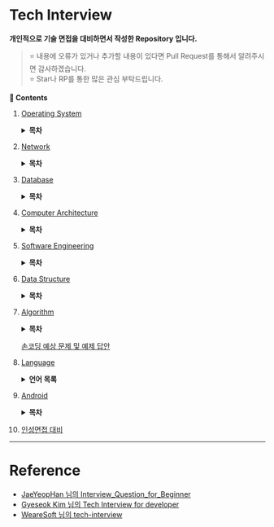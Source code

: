 # Tech Interview

**개인적으로 기술 면접을 대비하면서 작성한 Repository 입니다.**
> :star: 내용에 오류가 있거나 추가할 내용이 있다면 Pull Request를 통해서 알려주시면 감사하겠습니다.
> <br>:star: Star나 RP를 통한 많은 관심 부탁드립니다.

**:book: Contents**
1. [Operating System](https://github.com/tini-min/Tech-Interview/tree/master/OS/)

    <details>
    <summary><strong>목차</strong></summary>
    <div markdown = "1">

    - [운영체제의 역활은 무엇입니까?](https://github.com/tini-min/Tech-Interview/tree/master/OS/#운영체제의-역활은-무엇입니까)
        > 운영체제 : 시스템의 자원과 동작을 관리하는 소프트웨어
        * [커널 모드와 사용자 모드는 무엇인가요?](https://github.com/tini-min/Tech-Interview/tree/master/OS/#커널-모드와-사용자-모드는-무엇인가요)
            > 커널이란?
        * [시스템 콜은 무엇인가요?](https://github.com/tini-min/Tech-Interview/tree/master/OS/#시스템-콜은-무엇인가요)
    - [프로세스와 스레드는 무엇인가요?](https://github.com/tini-min/Tech-Interview/tree/master/OS/#프로세스와-스레드는-무엇인가요)
        > 프로세스는 `메모리에 적재`되어 실행되는 프로그램의 인스턴스!
        * [PCB는 무엇인가요?](https://github.com/tini-min/Tech-Interview/tree/master/OS/#pcb는-무엇인가요)
        * [프로세스의 상태 전이를 설명해 주세요.](https://github.com/tini-min/Tech-Interview/tree/master/OS/#프로세스의-상태-전이를-설명해-주세요)
        * [커널 레벨 스레드와 유저 레벨 스레드가 무엇인가요?](https://github.com/tini-min/Tech-Interview/tree/master/OS/#커널-레벨-스레드와-유저-레벨-스레드가-무엇인가요)
        * [IPC는 무엇인가요?](https://github.com/tini-min/Tech-Interview/tree/master/OS/#ipc는-무엇인가요)
            + [IPC 종류와 특징에 대해 설명해 주세요.](https://github.com/tini-min/Tech-Interview/tree/master/OS/#ipc-종류와-특징에-대해-설명해-주세요)
    - [멀티 스레드와 멀티 프로세스가 무엇이고, 각각의 장단점은 무엇인가요?](https://github.com/tini-min/Tech-Interview/tree/master/OS/#멀티-스레드와-멀티-프로세스가-무엇이고-각각의-장단점은-무엇인가요)
        * [멀티 스레딩 시 스레드마다 스택과 PC를 독립적으로 할당하는 이유는 무엇인가요?](https://github.com/tini-min/Tech-Interview/tree/master/OS/#멀티-스레딩-시-스레드마다-스택과-pc를-독립적으로-할당하는-이유는-무엇인가요)
        * [Thread-Safe란?](https://github.com/tini-min/Tech-Interview/tree/master/OS/#thread-safe란)
            + [Reentrant가 무엇인가요?](https://github.com/tini-min/Tech-Interview/tree/master/OS/#reentrant가-무엇인가요)
        * [Context Switching이 무엇인가요?](https://github.com/tini-min/Tech-Interview/tree/master/OS/#context-switching이-무엇인가요)
    - [경쟁 상태란 무엇인가요?](https://github.com/tini-min/Tech-Interview/tree/master/OS/#경쟁-상태란-무엇인가요)
        * [Critical Section(임계영역)과 Critical Section Problem(임계영역 문제)가 무엇인가요?](https://github.com/tini-min/Tech-Interview/tree/master/OS/#critical-section임계영역과-critical-section-problem임계영역-문제가-무엇인가요)
            > 위험한 코드 영역 & 제대로 처리 안했을 때 일어나는 문제
        * [동기화란 무엇인가요?](https://github.com/tini-min/Tech-Interview/tree/master/OS/#동기화란-무엇인가요)
            + [동기화와 관련된 고전적인 문제들을 설명해 주세요.](https://github.com/tini-min/Tech-Interview/tree/master/OS/#동기화와-관련된-고전적인-문제들을-설명해-주세요)
            + [동기화를 제공하는 방식에 대해 설명해 주세요.](https://github.com/tini-min/Tech-Interview/tree/master/OS/#동기화를-제공하는-방식에-대해-설명해-주세요)
            + [스핀락과 뮤텍스의 차이는 무엇인가요?](https://github.com/tini-min/Tech-Interview/tree/master/OS/#스핀락과-뮤텍스의-차이는-무엇인가요)
            + [뮤텍스와 세마포어의 차이는 무엇인가요?](https://github.com/tini-min/Tech-Interview/tree/master/OS/#뮤텍스와-세마포어의-차이는-무엇인가요)
        * [교착상태에 대해 설명해 주세요.](https://github.com/tini-min/Tech-Interview/tree/master/OS/#교착상태에-대해-설명해-주세요)
            > 전제 조건 4개 암기
    - [인터럽트가 무엇인가요?](https://github.com/tini-min/Tech-Interview/tree/master/OS/#인터럽트가-무엇인가요)
        * [인터럽트 기능이 없으면 어떤 일이 발생하나요?](https://github.com/tini-min/Tech-Interview/tree/master/OS/#인터럽트-기능이-없으면-어떤-일이-발생하나요)
    - [스케줄러란 무엇인가요?](https://github.com/tini-min/Tech-Interview/tree/master/OS/#스케줄러란-무엇인가요)
        * [각 스케줄러의 기능은 무엇인가요?](https://github.com/tini-min/Tech-Interview/tree/master/OS/#각-스케줄러의-기능은-무엇인가요)
            + [Swapping이 무엇인가요?](https://github.com/tini-min/Tech-Interview/tree/master/OS/#swapping이-무엇인가요)
        * [CPU 스케줄러의 목표는 무엇인가요?](https://github.com/tini-min/Tech-Interview/tree/master/OS/#cpu-스케줄러의-목표는-무엇인가요)
        * [CPU 스케줄러(단기 스케줄러)의 종류에 대해 설명해 주세요.](https://github.com/tini-min/Tech-Interview/tree/master/OS/#cpu-스케줄러단기-스케줄러의-종류에-대해-설명해-주세요)
    - [동기와 비동기, Blocking과 Non-Blocking은 무엇인가요?](https://github.com/tini-min/Tech-Interview/tree/master/OS/#동기와-비동기-blocking과-non-blocking은-무엇인가요)
    - [메모리 관리 기법에 대해서 설명해 주세요.](https://github.com/tini-min/Tech-Interview/tree/master/OS/#메모리-관리-기법에-대해서-설명해-주세요)
        * [연속 메모리 관리와 불연속 메모리 관리에 대해서 설명해 주세요.](https://github.com/tini-min/Tech-Interview/tree/master/OS/#연속-메모리-관리와-불연속-메모리-관리에-대해서-설명해-주세요)
    - [가상 메모리는 무엇인가요?](https://github.com/tini-min/Tech-Interview/tree/master/OS/#가상-메모리는-무엇인가요)
        * [가상 주소 공간이 무엇인가요?](https://github.com/tini-min/Tech-Interview/tree/master/OS/#가상-주소-공간이-무엇인가요)
        * [요구 페이징이란 무엇인가요?](https://github.com/tini-min/Tech-Interview/tree/master/OS/#요구-페이징이란-무엇인가요)
        * [페이지 부재와 페이지 교체에 대해 설명해 주세요.](https://github.com/tini-min/Tech-Interview/tree/master/OS/#페이지-부재와-페이지-교체에-대해-설명해-주세요)
        * [페이지 교체 알고리즘은 어떤 것들이 있습니까?](https://github.com/tini-min/Tech-Interview/tree/master/OS/#페이지-교체-알고리즘은-어떤-것들이-있습니까)
            + [LRU 알고리즘과 NUR 알고리즘의 차이점은 무엇인가요?](https://github.com/tini-min/Tech-Interview/tree/master/OS/#lru-알고리즘과-nur-알고리즘의-차이점은-무엇인가요)
            + [Page Reference String은 무엇인가요?](https://github.com/tini-min/Tech-Interview/tree/master/OS/#page-reference-string은-무엇인가요)
        * [MMU가 무엇인가요?](https://github.com/tini-min/Tech-Interview/tree/master/OS/#mmu가-무엇인가요)
            > 시간나면 다시 보기

    </div>
    </details>

1. [Network](https://github.com/tini-min/Tech-Interview/tree/master/Network/)

    <details>
    <summary><strong>목차</strong></summary>
    <div markdown = "1">

    - [OSI 7계층이 무엇이고 이를 나누는 이유가 무엇입니까?](https://github.com/tini-min/Tech-Interview/tree/master/Network/#osi-7계층이-무엇이고-이를-나누는-이유가-무엇입니까)
        > 표준화 해놨다. 이해하기 쉽고 유지 보수가 쉽다.
        * [OSI 7계층의 각 계층을 설명해 주세요.](https://github.com/tini-min/Tech-Interview/tree/master/Network/#osi-7계층의-각-계층을-설명해-주세요)
        * [전이중 통신과 반이중 통신이 무엇입니까?](https://github.com/tini-min/Tech-Interview/tree/master/Network/#전이중-통신과-반이중-통신이-무엇입니까)
        * [ARP가 무엇입니까?](https://github.com/tini-min/Tech-Interview/tree/master/Network/#arp가-무엇입니까)
            > IP to MAC
    - [TCP와 UDP의 장단점을 설명해 주세요.](https://github.com/tini-min/Tech-Interview/tree/master/Network/#tcp와-udp의-장단점을-설명해-주세요)
        * [DNS나 실시간 스트리밍은 신뢰성이 필요없나요?](https://github.com/tini-min/Tech-Interview/tree/master/Network/#dns나-실시간-스트리밍은-신뢰성이-필요없나요)
        * [가상회선 패킷 교환과 데이터그램 패킷 교환은 무엇인가요?](https://github.com/tini-min/Tech-Interview/tree/master/Network/#가상회선-패킷-교환과-데이터그램-패킷-교환은-무엇인가요)
            > 패킷은 가상회선 식별번호를 부여받기에 식별 번호를 따라 가상회선을 이용한다.
        * [3-way 핸드셰이크와 4-way 핸드셰이크를 설명해 주세요.](https://github.com/tini-min/Tech-Interview/tree/master/Network/#3-way-핸드셰이크와-4-way-핸드셰이크를-설명해-주세요)
            + [3-way Handshake에서 서버도 클라이언트의 ACK 패킷을 기다리는 이유는 무엇인가요?](https://github.com/tini-min/Tech-Interview/tree/master/Network/#3-way-handshake에서-서버도-클라이언트의-ack-패킷을-기다리는-이유는-무엇인가요)
        * [SYN Flooding이 무엇이며 이를 방어하는 방법은 무엇입니까?](https://github.com/tini-min/Tech-Interview/tree/master/Network/#syn-flooding이-무엇이며-이를-방어하는-방법은-무엇입니까)
        * [TCP 연결이 수립되고 실제로 데이터를 보내는 방식을 설명하고 이를 효율적으로 하기 위해서 제안된 방식이 무엇인가요?](https://github.com/tini-min/Tech-Interview/tree/master/Network/#tcp-연결이-수립되고-실제로-데이터를-보내는-방식을-설명하고-이를-효율적으로-하기-위해서-제안된-방식이-무엇인가요)
        * [TCP에서 흐름제어와 혼잡제어가 무엇입니까?](https://github.com/tini-min/Tech-Interview/tree/master/Network/#tcp에서-흐름제어와-혼잡제어가-무엇입니까)
    - [TCP/IP(Transmission Control Protocol / Internet Protocol) 모델이 무엇입니까?](https://github.com/tini-min/Tech-Interview/tree/master/Network/tcpiptransmission-control-protocol--internet-protocol-모델이-무엇입니까)
    - [HTTP와 HTTPS는 무엇인가요?](https://github.com/tini-min/Tech-Interview/tree/master/Network/#http와-https는-무엇인가요)
        > 완전성 보장 : 데이터가 변조되지 않음을 뜻함
        * [SSL의 동작 방식을 설명해 주세요.](https://github.com/tini-min/Tech-Interview/tree/master/Network/#ssl의-동작-방식을-설명해-주세요)
            > 시간나면 다시 보기
        * [단방향 암호화와 양방향 암호화는 무엇인가요?](https://github.com/tini-min/Tech-Interview/tree/master/Network/#단방향-암호화와-양방향-암호화는-무엇인가요)
            + [대칭키와 공개키는 무엇입니까?](https://github.com/tini-min/Tech-Interview/tree/master/Network/#대칭키와-공개키는-무엇입니까)
            + [암호화 키를 비공개하고 복호화 키를 공개하는 경우에 대해 설명해 주세요.](https://github.com/tini-min/Tech-Interview/tree/master/Network/#암호화-키를-비공개하고-복호화-키를-공개하는-경우에-대해-설명해-주세요)
        * [HTTP의 GET과 POST에 대해 설명해 주세요.](https://github.com/tini-min/Tech-Interview/tree/master/Network/#http의-get과-post에-대해-설명해-주세요)
        * [조회에 POST보다 GET이 사용되는 이유는 무엇인가요?](https://github.com/tini-min/Tech-Interview/tree/master/Network/#조회에-post보다-get이-사용되는-이유는-무엇인가요)
        * [HTTP Method에서 POST과 PATCH의 차이점을 설명해 주세요.](https://github.com/tini-min/Tech-Interview/tree/master/Network/#http-method에서-post과-patch의-차이점을-설명해-주세요)
        * [쿠키와 세션이 무엇이며, 필요한 이유가 무엇인가요?](https://github.com/tini-min/Tech-Interview/tree/master/Network/#쿠키와-세션이-무엇이며-필요한-이유가-무엇인가요)
    - [소켓 프로그래밍이란 무엇인가요?](https://github.com/tini-min/Tech-Interview/tree/master/Network/#소켓-프로그래밍이란-무엇인가요)
        * [클라이언트 소켓과 서버 소켓이 무엇인가요?](https://github.com/tini-min/Tech-Interview/tree/master/Network/#클라이언트-소켓과-서버-소켓이-무엇인가요)
        * [소켓 API의 실행 흐름에 대해서 설명해 주세요.](https://github.com/tini-min/Tech-Interview/tree/master/Network/#소켓-api의-실행-흐름에-대해서-설명해-주세요)
        * [HTTP 통신과 소켓 통신의 장단점을 설명해 주세요.](https://github.com/tini-min/Tech-Interview/tree/master/Network/#http-통신과-소켓-통신의-장단점을-설명해-주세요)
            > HTTP는 단방향 통신이다<br>
            > 서버에서 연결할 수 있는 클라이언트의 수에 제한이 있다.
    - [웹 브라우저에 URL을 입력하면 일어나는 시나리오에 대해 설명해 주세요.](https://github.com/tini-min/Tech-Interview/tree/master/Network/#웹-브라우저에-url을-입력하면-일어나는-시나리오에-대해-설명해-주세요)
        * [DNS 동작 방식을 설명해 주세요.](https://github.com/tini-min/Tech-Interview/tree/master/Network/#dns-동작-방식을-설명해-주세요)
        * [프록시 서버란 무엇인가요?](https://github.com/tini-min/Tech-Interview/tree/master/Network/#프록시-서버란-무엇인가요)
    - [웹 서버와 웹 애플리케이션 서버란 무엇인가요?](https://github.com/tini-min/Tech-Interview/tree/master/Network/#웹-서버와-웹-애플리케이션-서버란-무엇인가요)
    - [네트워크 바이트 오더가 무엇입니까?](https://github.com/tini-min/Tech-Interview/tree/master/Network/#네트워크-바이트-오더가-무엇입니까)
        * [빅엔디안과 리틀엔디안이 무엇이고, 각각의 장단점은 무엇입니까?](https://github.com/tini-min/Tech-Interview/tree/master/Network/#빅엔디안과-리틀엔디안이-무엇이고-각각의-장단점은-무엇입니까)
        > 장단점은 시간나면 다시 보기
    - [로드 밸런싱이 무엇인가요?](https://github.com/tini-min/Tech-Interview/tree/master/Network/#로드-밸런싱이-무엇인가요)
        * [로드 밸런서가 서버를 선택하는 방식을 설명해 주세요.](https://github.com/tini-min/Tech-Interview/tree/master/Network/#로드-밸런서가-서버를-선택하는-방식을-설명해-주세요)
        * [L4 로드 밸런서와 L7 로드 밸런서에 대해 설명해 주세요.](https://github.com/tini-min/Tech-Interview/tree/master/Network/#l4-로드-밸런서와-l7-로드-밸런서에-대해-설명해-주세요)
    - [REST(REpresentational State Transfer)란 무엇인가요?](https://github.com/tini-min/Tech-Interview/tree/master/Network/#restrepresentational-state-transfer란-무엇인가요)
        > HTTP URI(Uniform Resource Identifier)를 통해 자원(Resource)을 명시하고, HTTP Method(POST, GET, PUT, DELETE)를 통해 해당 자원에 대한 CRUD Operation을 적용하는 것을 의미합니다.
        * [REST의 특징을 설명해 주세요.](https://github.com/tini-min/Tech-Interview/tree/master/Network/#rest의-특징을-설명해-주세요)
        * [RESTful API란 무엇인가요?](https://github.com/tini-min/Tech-Interview/tree/master/Network/#restful-api-무엇인가요)

    </div>
    </details>

1. [Database](https://github.com/tini-min/Tech-Interview/tree/master/DB/)

    <details>
    <summary><strong>목차</strong></summary>
    <div markdown = "1">

    - [데이터베이스의 정의는 무엇인가요?](https://github.com/tini-min/Tech-Interview/tree/master/DB/#데이터베이스의-정의는-무엇인가요)
        * [데이터베이스의 특징은 무엇인가요?](https://github.com/tini-min/Tech-Interview/tree/master/DB/#데이터베이스의-특징은-무엇인가요)
        > 그냥 시간되면 읽어보기
    - [인데스는 무엇입니까?](https://github.com/tini-min/Tech-Interview/tree/master/DB/#인데스는-무엇입니까)
        * [DBMS의 인덱스는 어떤 알고리즘으로 관리되나요?](https://github.com/tini-min/Tech-Interview/tree/master/DB/#dbms의-인덱스는-어떤-알고리즘으로-관리되나요)
            + [해시 인덱스가 사용되는 예시를 들어주세요.](https://github.com/tini-min/Tech-Interview/tree/master/DB/#해시-인덱스가-사용되는-예시를-들어주세요)
        * [인덱스 생성에 해시 알고리즘 보다 B-알고리즘이 사용되는 이유가 무엇인가요?](https://github.com/tini-min/Tech-Interview/tree/master/DB/#인덱스-생성에-해시-알고리즘-보다-b-알고리즘이-사용되는-이유가-무엇인가요)
        * [DML이 자주 일어나는 경우 인덱스를 사용하면 어떻게 되나요?](https://github.com/tini-min/Tech-Interview/tree/master/DB/#dml이-자주-일어나는-경우-인덱스를-사용하면-어떻게-되나요)
        * [클러스터드 인덱스와 넌클러스터드 인덱스가 무엇인가요?](https://github.com/tini-min/Tech-Interview/tree/master/DB/#클러스터드-인덱스와-넌클러스터드-인덱스가-무엇인가요)
            + [프라이머리 인덱스와 클러스터드 인덱스의 차이점은 무엇인가요?](https://github.com/tini-min/Tech-Interview/tree/master/DB/#프라이머리-인덱스와-클러스터드-인덱스의-차이점은-무엇인가요)
        * [Composite Index란 무엇인가요?](https://github.com/tini-min/Tech-Interview/tree/master/DB/#composite-index란-무엇인가요)
    - [키의 종류를 설명해 주세요.](https://github.com/tini-min/Tech-Interview/tree/master/DB/#키의-종류를-설명해-주세요)
    - [정규화란 무엇인가요?](https://github.com/tini-min/Tech-Interview/tree/master/DB/#정규화란-무엇인가요)
        * [정규화의 종류를 설명해 주세요.](https://github.com/tini-min/Tech-Interview/tree/master/DB/#정규화의-종류를-설명해-주세요)
            > 각 정규화 다시 보기
        * [이상 현상에 대해서 설명해 주세요.](https://github.com/tini-min/Tech-Interview/tree/master/DB/#이상-현상에-대해서-설명해-주세요)
        * [정규화의 장단점과 단점에 대한 대응책은 무엇인가요?](https://github.com/tini-min/Tech-Interview/tree/master/DB/#정규화의-장단점과-단점에-대한-대응책은-무엇인가요)
    - [트랜잭션이 무엇인가요?](https://github.com/tini-min/Tech-Interview/tree/master/DB/#트랜잭션이-무엇인가요)
        * [트랜잭션 격리 수준이 뭔가요?](https://github.com/tini-min/Tech-Interview/tree/master/DB/#트랜잭션-격리-수준이-뭔가요)
        * [트랜잭션 격리성 관련 문제점들은 무엇인가요?](https://github.com/tini-min/Tech-Interview/tree/master/DB/#트랜잭션-격리성-관련-문제점들은-무엇인가요)
        * [트랜잭션 로킹(Locking)이 무엇인가요?](https://github.com/tini-min/Tech-Interview/tree/master/DB/#트랜잭션-로킹locking이-무엇인가요)
    - [SQL injection에 대해 설명해 주세요.](https://github.com/tini-min/Tech-Interview/tree/master/DB/#sql-injection에-대해-설명해-주세요)
        > 각 공격 방법 시간나면 보기
        * [SQL injection을 방어할 수 있는 방법들을 설명해 주세요.](https://github.com/tini-min/Tech-Interview/tree/master/DB/#sql-injection을-방어할-수-있는-방법들을-설명해-주세요)
        * [Statement vs PreparedStatement](https://github.com/tini-min/Tech-Interview/tree/master/DB/#statement-vs-preparedstatement)
            > 시간나면 보기
    - [CHAR와 VARCHAR의 차이는 무엇인가요?](https://github.com/tini-min/Tech-Interview/tree/master/DB/#char와-varchar의-차이는-무엇인가요)
    - [NoSQL이 무엇인가요?](https://github.com/tini-min/Tech-Interview/tree/master/DB/#nosql이-무엇인가요)
        > 대표 NoSQL은 몽고DB.<br>
        > 추가적인 특징 시간나면 알아보기

    </div>
    </details>

1. [Computer Architecture](https://github.com/tini-min/Tech-Interview/tree/master/ComputerArchitecture/)

    <details>
    <summary><strong>목차</strong></summary>
    <div markdown = "1">

    - [하드웨어의 구성에 대해 설명해 주세요.](https://github.com/tini-min/Tech-Interview/tree/master/ComputerArchitecture/#하드웨어의-구성에-대해-설명해-주세요)
        * [RAM에서 Random이 의미하는 바가 무엇인가요?](https://github.com/tini-min/Tech-Interview/tree/master/ComputerArchitecture/#ram에서-random이-의미하는-바가-무엇인가요)
        * [SSD와 HDD의 차이점은?](https://github.com/tini-min/Tech-Interview/tree/master/ComputerArchitecture/#ssd와-hdd의-차이점은)
        * [시스템 버스는 무엇인가요?](https://github.com/tini-min/Tech-Interview/tree/master/ComputerArchitecture/#시스템-버스는-무엇인가요)
    - [CPU의 동작은 어떤 과정으로 이뤄지나요?](https://github.com/tini-min/Tech-Interview/tree/master/ComputerArchitecture/#cpu의-동작은-어떤-과정으로-이뤄지나요)
        * [명렁어 사이클이 무엇인가요?](https://github.com/tini-min/Tech-Interview/tree/master/ComputerArchitecture/#명렁어-사이클이-무엇인가요)
        * [인출 사이클과 실행 사이클에 의한 명령어 처리과정에 대해 설명해 주세요.](https://github.com/tini-min/Tech-Interview/tree/master/ComputerArchitecture/#인출-사이클과-실행-사이클에-의한-명령어-처리과정에-대해-설명해-주세요)
        * [간접 사이클과 인터럽트 사이클에 의한 명령어 처리과정에 대해 설명해 주세요.](https://github.com/tini-min/Tech-Interview/tree/master/ComputerArchitecture/#간접-사이클과-인터럽트-사이클에-의한-명령어-처리과정에-대해-설명해-주세요)
    - [파이프라이닝이 무엇인가요?](https://github.com/tini-min/Tech-Interview/tree/master/ComputerArchitecture/#파이프라이닝이-무엇인가요)
        * [파이프라인 해저드가 무엇인가요?](https://github.com/tini-min/Tech-Interview/tree/master/ComputerArchitecture/#파이프라인-해저드가-무엇인가요)
        * [파이프라인 해저드를 해결하기 위한 방안은 무엇인가요?](https://github.com/tini-min/Tech-Interview/tree/master/ComputerArchitecture/#파이프라인-해저드를-해결하기-위한-방안은-무엇인가요)
    - [캐시 메모리는 무엇인가요?](https://github.com/tini-min/Tech-Interview/tree/master/ComputerArchitecture/#캐시-메모리는-무엇인가요)
        * [캐시 메모리의 작동 원리에 대해 설명해 주세요.](https://github.com/tini-min/Tech-Interview/tree/master/ComputerArchitecture/#캐시-메모리의-작동-원리에-대해-설명해-주세요)
        * [Cache Miss의 종류 3가지에 대해 설명해 주세요.](https://github.com/tini-min/Tech-Interview/tree/master/ComputerArchitecture/#Cache-Miss의-종류-3가지에-대해-설명해-주세요)
        * [캐시 메모리에서 사상이 무엇이고 사상 방식에 대해 설명해 주세요.](https://github.com/tini-min/Tech-Interview/tree/master/ComputerArchitecture/#캐시-메모리에서-사상이-무엇이고-사상-방식에-대해-설명해-주세요)
        * [캐시 메모리의 데이터가 업데이트 되었을 경우 취할 수 있는 방법에 대해서 설명해 주세요.](https://github.com/tini-min/Tech-Interview/tree/master/ComputerArchitecture/#캐시-메모리의-데이터가-업데이트-되었을-경우-취할-수-있는-방법에-대해서-설명해-주세요)
            > 지연 수정의 경우 구현 시 업데이트 여부를 기록해야 함.
    - [해밍코드 생성 및 해석 해보기](https://github.com/tini-min/Tech-Interview/tree/master/ComputerArchitecture/#해밍코드-생성-및-해석-해보기)
    - [보수를 사용하는 이유가 무엇인가요?](https://github.com/tini-min/Tech-Interview/tree/master/ComputerArchitecture/#보수를-사용하는-이유가-무엇인가요)
        * [1의 보수와 2의 보수를 설명해 주세요.](https://github.com/tini-min/Tech-Interview/tree/master/ComputerArchitecture/#1의-보수와-2의-보수를-설명해-주세요)
    - [ARM 프로세서는 무엇인가요?](https://github.com/tini-min/Tech-Interview/tree/master/ComputerArchitecture/#arm-프로세서는-무엇인가요)
        > 시간나면 읽어 보기
        * [CISC와 RISC의 장단점은 무엇인가요?](https://github.com/tini-min/Tech-Interview/tree/master/ComputerArchitecture/#CISC와-RISC의-장단점은-무엇인가요)

    </div>
    </details>

1. [Software Engineering](https://github.com/tini-min/Tech-Interview/tree/master/SoftwareEngineering/)

    <details>
    <summary><strong>목차</strong></summary>
    <div markdown = "1">

    - [TDD란 무엇인가요?](https://github.com/tini-min/Tech-Interview/tree/master/SoftwareEngineering/#tdd란-무엇인가요)
    - [애자일(Agile)이 무엇인가요?](https://github.com/tini-min/Tech-Interview/tree/master/SoftwareEngineering/#애자일agile이-무엇인가요)
        * [스크럼이 무엇인가요?](https://github.com/tini-min/Tech-Interview/tree/master/SoftwareEngineering/#스크럼이-무엇인가요)
        * [데브옵스가 무엇인가요?](https://github.com/tini-min/Tech-Interview/tree/master/SoftwareEngineering/#데브옵스가-무엇인가요)
    - [객체지향 프로그래밍이 무엇인가요?](https://github.com/tini-min/Tech-Interview/tree/master/SoftwareEngineering/#객체지향-프로그래밍이-무엇인가요)
        * [OOP의 특징은 무엇이 있나요?](https://github.com/tini-min/Tech-Interview/tree/master/SoftwareEngineering/#OOP의-특징은-무엇이-있나요)
            + [응집도와 결합도가 무엇인가요?](https://github.com/tini-min/Tech-Interview/tree/master/SoftwareEngineering/#응집도와-결합도가-무엇인가요)
            + [오버라이딩과 오버로딩을 설명해 주세요.](https://github.com/tini-min/Tech-Interview/tree/master/SoftwareEngineering/#오버라이딩과-오버로딩을-설명해-주세요)
        * [객체 지향 설계 원칙에 대해 설명해 주세요.](https://github.com/tini-min/Tech-Interview/tree/master/SoftwareEngineering/#객체-지향-설계-원칙에-대해-설명해-주세요)
    - [함수형 프로그램밍이 무엇입니까?](https://github.com/tini-min/Tech-Interview/tree/master/SoftwareEngineering/#함수형-프로그램밍이-무엇입니까)
        * [객체 지향 프로그래밍과 함수형 프로그래밍의 차이는 무엇인가요?](https://github.com/tini-min/Tech-Interview/tree/master/SoftwareEngineering/#객체-지향-프로그래밍과-함수형-프로그래밍의-차이는-무엇인가요)
    - [프레임워크가 무엇인가요?](https://github.com/tini-min/Tech-Interview/tree/master/SoftwareEngineering/#프레임워크가-무엇인가요)

    </div>
    </details>

1. [Data Structure](https://github.com/tini-min/Tech-Interview/tree/master/DataStructure/)

    <details>
    <summary><strong>목차</strong></summary>
    <div markdown = "1">

    - [Linked List를 사용하는 이유는?](https://github.com/tini-min/Tech-Interview/tree/master/DataStructure/#linked-list를-사용하는-이유는)
    - [Heap의 삽입과 삭제 구현 방법은?](https://github.com/tini-min/Tech-Interview/tree/master/DataStructure/#heap의-삽입과-삭제-구현-방법은)
    - [BST의 문제점은 무엇이 있나요?](https://github.com/tini-min/Tech-Interview/tree/master/DataStructure/#bst의-문제점은-무엇이-있나요)
    - [AVL Tree와 Red-Black Tree가 무엇입니까?](https://github.com/tini-min/Tech-Interview/tree/master/DataStructure/#avl-tree와-red-black-tree가-무엇입니까)
    - [해시에 대해 설명해 주세요.](https://github.com/tini-min/Tech-Interview/tree/master/DataStructure/#해시에-대해-설명해-주세요)
        * [해시의 충돌 현상을 해결할 수 있는 방법이 어떤 것들이 있나요?](https://github.com/tini-min/Tech-Interview/tree/master/DataStructure/#해시의-충돌-현상을-해결할-수-있는-방법이-어떤-것들이-있나요)

    </div>
    </details>

1. [Algorithm](https://github.com/tini-min/Tech-Interview/tree/master/Algorithm/)

    <details>
    <summary><strong>목차</strong></summary>
    <div>

    - [DFS와 BFS의 특징 및 차이점은?](https://github.com/tini-min/Tech-Interview/tree/master/Algorithm/#dfs와-bfs의-특징-및-차이점은)
    - [피보나치 수를 구하는 함수를 다이나믹 프로그래밍으로 구현할 때, 탑 다운 방식과 바텀 업 방식이 무엇이고 또한, 이를 어떻게 구현할 수 있습니까?](https://github.com/tini-min/Tech-Interview/tree/master/Algorithm/#피보나치-수를-구하는-함수를-다이나믹-프로그래밍으로-구현할-때-탑-다운-방식과-바텀-업-방식이-무엇이고-또한-이를-어떻게-구현할-수-있습니까)
    - [정렬 알고리즘의 종류와 특징을 설명해 주세요.](https://github.com/tini-min/Tech-Interview/tree/master/Algorithm/#정렬-알고리즘의-종류와-특징을-설명해-주세요)
        * [삽입 정렬의 최선의 경우, 퀵 정렬의 최악의 경우를 설명해 주세요.](https://github.com/tini-min/Tech-Interview/tree/master/Algorithm/#삽입-정렬의-최선의-경우-퀵-정렬의-최악의-경우를-설명해-주세요)
    - [MST 알고리즘 중 Kruskal 알고리즘과 Prim 알고리즘을 설명하고 장단점을 설명해 주세요.](https://github.com/tini-min/Tech-Interview/tree/master/Algorithm/#mst-알고리즘-중-kruskal-알고리즘과-prim-알고리즘을-설명하고-장단점을-설명해-주세요)

    </div>
    </details>

    [손코딩 예상 문제 및 예제 답안](https://github.com/tini-min/Tech-Interview/tree/master/Algorithm/손코딩/)

1. [Language](https://github.com/tini-min/Tech-Interview/tree/master/Language/)

    <details>
    <summary><strong>언어 목록</strong></summary>
    <div markdown = "1">

    - [C](https://github.com/tini-min/Tech-Interview/tree/master/Language/C/)
        <details>
        <summary><strong>목차</strong></summary>
        <div>

        - [C언어의 특징을 설명해 주세요.](https://github.com/tini-min/Tech-Interview/tree/master/Language/C/#c언어의-특징을-설명해-주세요)

        </div>
        </details>
    - [CPP](https://github.com/tini-min/Tech-Interview/tree/master/Language/CPP/)
        <details>
        <summary><strong>목차</strong></summary>
        <div>

        - [C++언어의 특징을 설명해 주세요.](https://github.com/tini-min/Tech-Interview/tree/master/Language/CPP/#c언어의-특징을-설명해-주세요)

        </div>
        </details>
    - [JAVA](https://github.com/tini-min/Tech-Interview/tree/master/Language/JAVA/)
        <details>
        <summary><strong>목차</strong></summary>
        <div>

        - [Java 언어의 특징을 설명해 주세요.](https://github.com/tini-min/Tech-Interview/tree/master/Language/JAVA/#java-언어의-특징을-설명해-주세요)
        - [객체와 클래스의 차이점을 설명해 주세요.](https://github.com/tini-min/Tech-Interview/tree/master/Language/JAVA/#객체와-클래스의-차이점을-설명해-주세요)
        - [추상화란 무엇입니까?](https://github.com/tini-min/Tech-Interview/tree/master/Language/JAVA/#추상화란-무엇입니까)
            * [추상클래스와 인터페이스에 대해 설명해 주세요.](https://github.com/tini-min/Tech-Interview/tree/master/Language/JAVA/#추상클래스와-인터페이스에-대해-설명해-주세요)
        - [자바 메모리 관리에 대해 설명해 주세요.](https://github.com/tini-min/Tech-Interview/tree/master/Language/JAVA/#자바-메모리-관리에-대해-설명해-주세요)
            * [Garbage Collection에 대해 설명해 주세요.](https://github.com/tini-min/Tech-Interview/tree/master/Language/JAVA/#garbage-collection에-대해-설명해-주세요)
            * [static에 대해서 설명해 주세요.](https://github.com/tini-min/Tech-Interview/tree/master/Language/JAVA/#static에-대해서-설명해-주세요)

        </div>
        </details>
    - [Python](https://github.com/tini-min/Tech-Interview/tree/master/Language/Python/)
        <details>
        <summary><strong>목차</strong></summary>
        <div>

        - [파이썬의 특징을 설명해 주세요.](https://github.com/tini-min/Tech-Interview/tree/master/Language/Python/#파이썬의-특징을-설명해-주세요)
            * [컴파일 언어와 인터프리터 언어의 차이점은 무엇인가요?](https://github.com/tini-min/Tech-Interview/tree/master/Language/Python/#컴파일-언어와-인터프리터-언어의-차이점은-무엇인가요)
            * [.pyc파일과 .py파일이 무엇인가요?](https://github.com/tini-min/Tech-Interview/tree/master/Language/Python/#pyc파일과-py파일이-무엇인가요)
        - [mutuable과 immutuable에 대해 설명해 주세요.](https://github.com/tini-min/Tech-Interview/tree/master/Language/Python/#mutuable과-immutuable에-대해-설명해-주세요)
        - [파이썬의 삼항연산자에 대해 설명해 주세요.](https://github.com/tini-min/Tech-Interview/tree/master/Language/Python/#파이썬의-삼항연산자에-대해-설명해-주세요)
        - [아래 Switch 구문을 파이썬으로 구현해 주세요.](https://github.com/tini-min/Tech-Interview/tree/master/Language/Python/#아래-switch-구문을-파이썬으로-구현해-주세요)

            <details>
            <summary><strong>코드</strong></summary>
            <div>

            ```cpp
            using namespace std;

            // Function to convert number into string
            string numbers_to_strings(int argument){
                switch(argument) {
                    case 0:
                        return "zero";
                    case 1:
                        return "one";
                    case 2:
                        return "two";
                    default:
                        return "nothing";
                };
            };

            int main()
            {
                int argument = 0;
                cout << numbers_to_strings(argument);
                return 0;
            }
            ```

            </div>
            </details>

        </div>
        </details>

    </div>
    </details>

1. [Android](https://github.com/tini-min/Tech-Interview/tree/master/Android/)
    <details>
    <summary><strong>목차</strong></summary>
    <div markdown = "1">

    - [안드로이드의 4대 구성요소가 무엇인가요?](https://github.com/tini-min/Tech-Interview/tree/master/Android/#안드로이드의-4대-구성요소가-무엇인가요)
        * [안드로이드의 4대 구성요소의 역활을 설명해 주세요.](https://github.com/tini-min/Tech-Interview/tree/master/Android/#안드로이드의-4대-구성요소의-역활을-설명해-주세요)
            + [Content Provider와 Content Resolver의 차이점은 무엇입니까?](https://github.com/tini-min/Tech-Interview/tree/master/Android/#content-provider와-content-resolver의-차이점은-무엇입니까)
    - [생명주기에 대해 설명해 주세요.](https://github.com/tini-min/Tech-Interview/tree/master/Android/#생명주기에-대해-설명해-주세요)
        * [Activity의 생명주기에 대해 설명해 주세요?](https://github.com/tini-min/Tech-Interview/tree/master/Android/#activity의-생명주기에-대해-설명해-주세요)
        * [Fragment의 생명주기에 대해 설명해 주세요.](https://github.com/tini-min/Tech-Interview/tree/master/Android/#fragment의-생명주기에-대해-설명해-주세요)
        * [Service의 생명주기에 대해 설명해 주세요.](https://github.com/tini-min/Tech-Interview/tree/master/Android/#service의-생명주기에-대해-설명해-주세요)
    - [스레드, 핸들러, 루퍼 예제](#스레드-핸들러-루퍼-예제)
        * [ANR에 대해 설명해 주세요.](https://github.com/tini-min/Tech-Interview/tree/master/Android/#anr에-대해-설명해-주세요)
    - [Context에 대해 설명해 주세요.](https://github.com/tini-min/Tech-Interview/tree/master/Android/#context에-대해-설명해-주세요)
    - [콜백(Callback)과 리스너(Listener)에 대해서 설명해 주세요.](https://github.com/tini-min/Tech-Interview/tree/master/Android/#콜백callback과-리스너listener에-대해서-설명해-주세요)

    </div>
    </details>

1. [인성면접 대비](https://github.com/tini-min/Tech-Interview/tree/master/인성면접/)

---
# Reference

* [JaeYeopHan 님의 Interview_Question_for_Beginner](https://github.com/JaeYeopHan/Interview_Question_for_Beginner)
* [Gyeseok Kim 님의 Tech Interview for developer](https://gyoogle.dev/blog/)
* [WeareSoft 님의 tech-interview](https://github.com/WeareSoft/tech-interview)